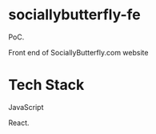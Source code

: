 # sociallybutterfly-fe

PoC.

Front end of SociallyButterfly.com website

# Tech Stack

JavaScript

React.

